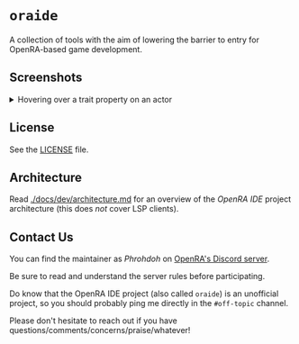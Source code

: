 # `oraide`

A collection of tools with the aim of lowering the barrier to entry for
OpenRA-based game development.

## Screenshots

<details>
<summary>Hovering over a trait property on an actor</summary>

![vscode-hover]
</details>

## License

See the [LICENSE] file.

## Architecture

Read [./docs/dev/architecture.md] for an overview of
the _OpenRA IDE_ project architecture (this does *not* cover LSP clients).

## Contact Us

You can find the maintainer as _Phrohdoh_ on [OpenRA's Discord
server].

Be sure to read and understand the server rules before participating.

Do know that the OpenRA IDE project (also called `oraide`) is an unofficial
project, so you should probably ping me directly in the `#off-topic` channel.

Please don't hesitate to reach out if you have
questions/comments/concerns/praise/whatever!

[vscode-hover]: ./images/vscode-extension-5c66582.png
[LICENSE]: ./LICENSE
[./docs/dev/architecture.md]: ./docs/dev/architecture.md
[OpenRA's Discord server]: https://discord.openra.net